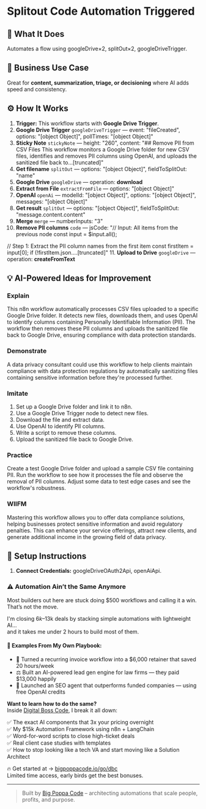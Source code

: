 # Splitout Code Automation Triggered
## 🚀 What It Does
Automates a flow using googleDrive×2, splitOut×2, googleDriveTrigger.

## 💼 Business Use Case
Great for **content, summarization, triage, or decisioning** where AI adds speed and consistency.

## ⚙️ How It Works
1. **Trigger:** This workflow starts with **Google Drive Trigger**.
2. **Google Drive Trigger** `googleDriveTrigger` — event: "fileCreated", options: "[object Object]", pollTimes: "[object Object]"
3. **Sticky Note** `stickyNote` — height: "260", content: "## Remove PII from CSV Files
This workflow monitors a Google Drive folder for new CSV files, identifies and removes PII columns using OpenAI, and uploads the sanitized file back to…[truncated]"
4. **Get filename** `splitOut` — options: "[object Object]", fieldToSplitOut: "name"
5. **Google Drive** `googleDrive` — operation: **download**
6. **Extract from File** `extractFromFile` — options: "[object Object]"
7. **OpenAI** `openAi` — modelId: "[object Object]", options: "[object Object]", messages: "[object Object]"
8. **Get result** `splitOut` — options: "[object Object]", fieldToSplitOut: "message.content.content"
9. **Merge** `merge` — numberInputs: "3"
10. **Remove PII columns** `code` — jsCode: "// Input: All items from the previous node
const input = $input.all();

// Step 1: Extract the PII column names from the first item
const firstItem = input[0];
if (!firstItem.json.…[truncated]"
11. **Upload to Drive** `googleDrive` — operation: **createFromText**

## 💡 AI-Powered Ideas for Improvement
### Explain
This n8n workflow automatically processes CSV files uploaded to a specific Google Drive folder. It detects new files, downloads them, and uses OpenAI to identify columns containing Personally Identifiable Information (PII). The workflow then removes these PII columns and uploads the sanitized file back to Google Drive, ensuring compliance with data protection standards.

### Demonstrate
A data privacy consultant could use this workflow to help clients maintain compliance with data protection regulations by automatically sanitizing files containing sensitive information before they're processed further.

### Imitate
1. Set up a Google Drive folder and link it to n8n.
2. Use a Google Drive Trigger node to detect new files.
3. Download the file and extract data.
4. Use OpenAI to identify PII columns.
5. Write a script to remove these columns.
6. Upload the sanitized file back to Google Drive.

### Practice
Create a test Google Drive folder and upload a sample CSV file containing PII. Run the workflow to see how it processes the file and observe the removal of PII columns. Adjust some data to test edge cases and see the workflow's robustness.

### WIIFM
Mastering this workflow allows you to offer data compliance solutions, helping businesses protect sensitive information and avoid regulatory penalties. This can enhance your service offerings, attract new clients, and generate additional income in the growing field of data privacy.

## 🔧 Setup Instructions
1. **Connect Credentials:** googleDriveOAuth2Api, openAiApi.

### ⚠️ Automation Ain’t the Same Anymore

Most builders out here are stuck doing $500 workflows and calling it a win.  
That’s not the move.  

I'm closing $6k–$13k deals by stacking simple automations with lightweight AI...  
and it takes me under 2 hours to build most of them.

#### 🧠 Examples From My Own Playbook:
- 🔁 Turned a recurring invoice workflow into a $6,000 retainer that saved 20 hours/week  
- ⚖️ Built an AI-powered lead gen engine for law firms — they paid $13,000 happily  
- 🚀 Launched an SEO agent that outperforms funded companies — using free OpenAI credits  

**Want to learn how to do the same?**  
Inside [Digital Boss Code](https://bigpoppacode.io/go/dbc), I break it all down:

✅ The exact AI components that 3x your pricing overnight  
✅ My $15k Automation Framework using n8n + LangChain  
✅ Word-for-word scripts to close high-ticket deals  
✅ Real client case studies with templates  
✅ How to stop looking like a tech VA and start moving like a Solution Architect  

🔥 Get started at → [bigpoppacode.io/go/dbc](https://bigpoppacode.io/go/dbc)  
Limited time access, early birds get the best bonuses.

---
> Built by [Big Poppa Code](https://bigpoppacode.io) – architecting automations that scale people, profits, and purpose.
